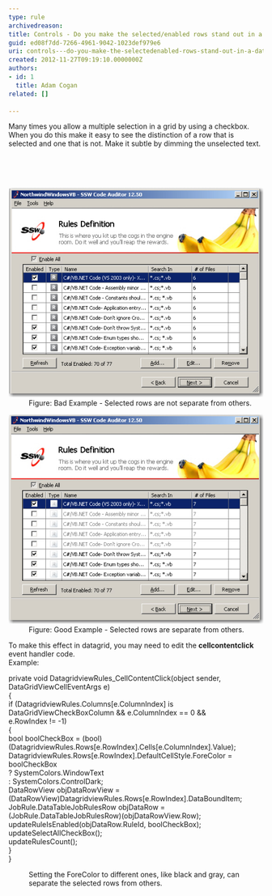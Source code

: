```yaml
---
type: rule
archivedreason: 
title: Controls - Do you make the selected/enabled rows stand out in a datagrid?
guid: ed08f7dd-7266-4961-9042-1023def979e6
uri: controls---do-you-make-the-selectedenabled-rows-stand-out-in-a-datagrid
created: 2012-11-27T09:19:10.0000000Z
authors:
- id: 1
  title: Adam Cogan
related: []

---
```



<p>Many times you allow a multiple selection in a grid by using a checkbox. When you do this make it easy to see the distinction of a row that is selected and one that is not. Make it subtle by dimming the unselected text.<br></p>
<br><excerpt class='endintro'></excerpt><br>
​
<dl class="badImage"><dt> <img alt="Seleted rows not standard out" src="../../assets/Interface_Selected_Rows_Bad.JPG" /> </dt><dd>Figure: Bad Example - Selected rows are not separate from others.</dd></dl><dl class="goodImage"><dt> <img alt="Seleted rows standard out" src="../../assets/Interface_Selected_Rows_Good.JPG" /> </dt><dd>Figure: Good Example - Selected rows are separate from others.</dd></dl><div>To make this effect in datagrid, you may need to edit the <strong>cellcontentclick</strong> event handler code. <br>Example:</div><dl class="goodCode"><dt><p>private void DatagridviewRules_CellContentClick(object sender, DataGridViewCellEventArgs e)<br> {<br> if (DatagridviewRules.Columns[e.ColumnIndex] is DataGridViewCheckBoxColumn && e.ColumnIndex == 0 &&<br>e.RowIndex != -1)<br> {<br> bool boolCheckBox = (bool)(DatagridviewRules.Rows[e.RowIndex].Cells[e.ColumnIndex].Value);<br> DatagridviewRules.Rows[e.RowIndex].DefaultCellStyle.ForeColor = boolCheckBox<br> ? SystemColors.WindowText<br> : SystemColors.ControlDark;<br> DataRowView objDataRowView = (DataRowView)DatagridviewRules.Rows[e.RowIndex].DataBoundItem;<br> JobRule.DataTableJobRulesRow objDataRow = (JobRule.DataTableJobRulesRow)(objDataRowView.Row);<br> updateRuleIsEnabled(objDataRow.RuleId, boolCheckBox);<br> updateSelectAllCheckBox();<br> updateRulesCount();<br> }<br> }<br></p> </dt><dd>Setting the ForeColor to different ones, like black and gray, can separate the selected rows from others.</dd></dl>


